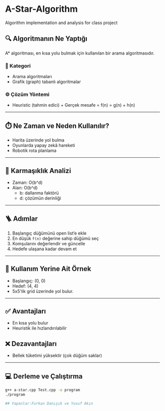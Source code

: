 # A-Star-Algorithm
Algorithm implementation and analysis for class project

## 🔍 Algoritmanın Ne Yaptığı
A* algoritması, en kısa yolu bulmak için kullanılan bir arama algoritmasıdır.

### 📂 Kategori
- Arama algoritmaları
- Grafik (graph) tabanlı algoritmalar

### ⚙️ Çözüm Yöntemi
- Heuristic (tahmin edici) + Gerçek mesafe = f(n) = g(n) + h(n)

---

## ⏱️ Ne Zaman ve Neden Kullanılır?
- Harita üzerinde yol bulma
- Oyunlarda yapay zekâ hareketi
- Robotik rota planlama

---

## 🧮 Karmaşıklık Analizi
- Zaman: O(b^d)
- Alan: O(b^d)
  - b: dallanma faktörü
  - d: çözümün derinliği

---

## 🪜 Adımlar
1. Başlangıç düğümünü open list’e ekle
2. En düşük `f(n)` değerine sahip düğümü seç
3. Komşularını değerlendir ve güncelle
4. Hedefe ulaşana kadar devam et

---

## 🎯 Kullanım Yerine Ait Örnek
- Başlangıç: (0, 0)
- Hedef: (4, 4)
- 5x5'lik grid üzerinde yol bulur.

---

## ✅ Avantajları
- En kısa yolu bulur
- Heuristik ile hızlandırılabilir

## ❌ Dezavantajları
- Bellek tüketimi yüksektir (çok düğüm saklar)

---

## 💻 Derleme ve Çalıştırma

```bash
g++ a-star.cpp Test.cpp -o program
./program

## Yapanlar:Furkan Danışık ve Yusuf Akın
